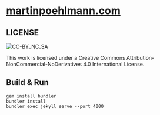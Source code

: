 # [martinpoehlmann.com](https://martinpoehlmann.com)

## LICENSE

![CC-BY_NC_SA](http://i.creativecommons.org/l/by-nc-nd/4.0/88x31.png "This work is licensed under a Creative Commons Attribution-NonCommercial-NoDerivatives 4.0 International License.")

This work is licensed under a Creative Commons Attribution-NonCommercial-NoDerivatives 4.0 International License.

## Build & Run

    gem install bundler
    bundler install
    bundler exec jekyll serve --port 4000
